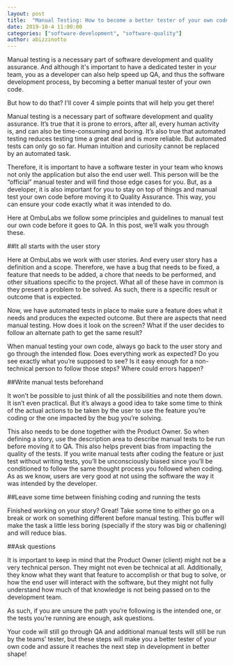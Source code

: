 ```yaml
---
layout: post
title:  "Manual Testing: How to become a better tester of your own code"
date: 2019-10-4 11:00:00
categories: ["software-development", "software-quality"]
author: abizzinotto
---
```


Manual testing is a necessary part of software development and quality assurance. And although it's important to have a dedicated tester in your team, you as a developer can also help speed up QA, and thus the software development process, by becoming a better manual tester of your own code.

But how to do that? I'll cover 4 simple points that will help you get there!

<!--more-->

Manual testing is a necessary part of software development and quality assurance. It’s true that it is prone to errors, after all, every human activity is, and can also be time-consuming and boring. It’s also true that automated testing reduces testing time a great deal and is more reliable. But automated tests can only go so far. Human intuition and curiosity cannot be replaced by an automated task.

Therefore, it is important to have a software tester in your team who knows not only the application but also the end user well. This person will be the “official” manual tester and will find those edge cases for you. But, as a developer, it is also important for you to stay on top of things and manual test your own code before moving it to Quality Assurance. This way, you can ensure your code exactly what it was intended to do.

Here at OmbuLabs we follow some principles and guidelines to manual test our own code before it goes to QA. In this post, we’ll walk you through these.

##It all starts with the user story

Here at OmbuLabs we work with user stories. And every user story has a definition and a scope. Therefore, we have a bug that needs to be fixed, a feature that needs to be added, a chore that needs to be performed, and other situations specific to the project. What all of these have in common is they present a problem to be solved. As such, there is a specific result or outcome that is expected. 

Now, we have automated tests in place to make sure a feature does what it needs and produces the expected outcome. But there are aspects that need manual testing. How does it look on the screen? What if the user decides to follow an alternate path to get the same result?

When manual testing your own code, always go back to the user story and go through the intended flow. Does everything work as expected? Do you see exactly what you’re supposed to see? Is it easy enough for a non-technical person to follow those steps? Where could errors happen?

##Write manual tests beforehand

It won’t be possible to just think of all the possibilities and note them down. It isn’t even practical. But it’s always a good idea to take some time to think of the actual actions to be taken by the user to use the feature you’re coding or the one impacted by the bug you’re solving.

This also needs to be done together with the Product Owner. So when defining a story, use the description area to describe manual tests to be run before moving it to QA. This also helps prevent bias from impacting the quality of the tests. If you write manual tests after coding the feature or just test without writing tests, you’ll be unconsciously biased since you’ll be conditioned to follow the same thought process you followed when coding. As as we know, users are very good at not using the software the way it was intended by the developer.

##Leave some time between finishing coding and running the tests

Finished working on your story? Great! Take some time to either go on a break or work on something different before manual testing. This buffer will make the task a little less boring (specially if the story was big or challening) and will reduce bias.

##Ask questions

It is important to keep in mind that the Product Owner (client) might not be a very technical person. They might not even be technical at all. Additionally, they know what they want that feature to accomplish or that bug to solve, or how the end user will interact with the software, but they might not fully understand how much of that knowledge is not being passed on to the development team.

As such, if you are unsure the path you’re following is the intended one, or the tests you’re running are enough, ask questions. 

Your code will still go through QA and additional manual tests will still be run by the teams’ tester, but these steps will make you a better tester of your own code and assure it reaches the next step in development in better shape!
